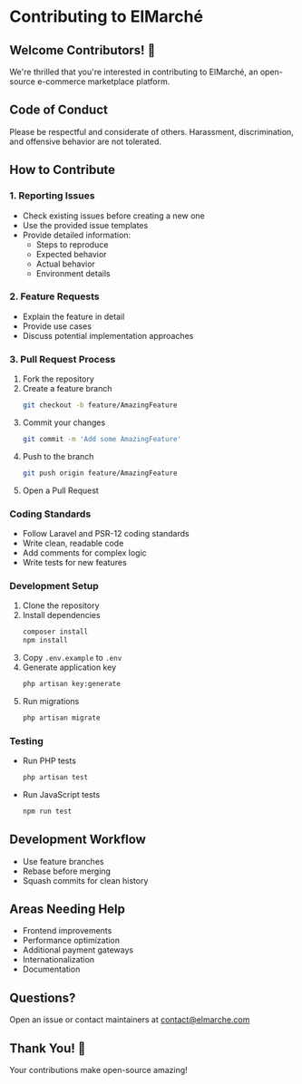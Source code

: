 # Contributing to ElMarché

## Welcome Contributors! 🎉

We're thrilled that you're interested in contributing to ElMarché, an open-source e-commerce marketplace platform.

## Code of Conduct

Please be respectful and considerate of others. Harassment, discrimination, and offensive behavior are not tolerated.

## How to Contribute

### 1. Reporting Issues

- Check existing issues before creating a new one
- Use the provided issue templates
- Provide detailed information:
  * Steps to reproduce
  * Expected behavior
  * Actual behavior
  * Environment details

### 2. Feature Requests

- Explain the feature in detail
- Provide use cases
- Discuss potential implementation approaches

### 3. Pull Request Process

1. Fork the repository
2. Create a feature branch
   ```bash
   git checkout -b feature/AmazingFeature
   ```
3. Commit your changes
   ```bash
   git commit -m 'Add some AmazingFeature'
   ```
4. Push to the branch
   ```bash
   git push origin feature/AmazingFeature
   ```
5. Open a Pull Request

### Coding Standards

- Follow Laravel and PSR-12 coding standards
- Write clean, readable code
- Add comments for complex logic
- Write tests for new features

### Development Setup

1. Clone the repository
2. Install dependencies
   ```bash
   composer install
   npm install
   ```
3. Copy `.env.example` to `.env`
4. Generate application key
   ```bash
   php artisan key:generate
   ```
5. Run migrations
   ```bash
   php artisan migrate
   ```

### Testing

- Run PHP tests
  ```bash
  php artisan test
  ```
- Run JavaScript tests
  ```bash
  npm run test
  ```

## Development Workflow

- Use feature branches
- Rebase before merging
- Squash commits for clean history

## Areas Needing Help

- Frontend improvements
- Performance optimization
- Additional payment gateways
- Internationalization
- Documentation

## Questions?

Open an issue or contact maintainers at contact@elmarche.com

## Thank You! 🚀

Your contributions make open-source amazing!
